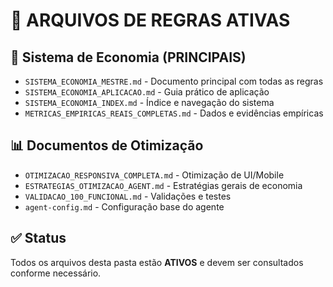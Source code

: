 # 📁 ARQUIVOS DE REGRAS ATIVAS

## 🎯 Sistema de Economia (PRINCIPAIS)
- `SISTEMA_ECONOMIA_MESTRE.md` - Documento principal com todas as regras
- `SISTEMA_ECONOMIA_APLICACAO.md` - Guia prático de aplicação  
- `SISTEMA_ECONOMIA_INDEX.md` - Índice e navegação do sistema
- `METRICAS_EMPIRICAS_REAIS_COMPLETAS.md` - Dados e evidências empíricas

## 📊 Documentos de Otimização
- `OTIMIZACAO_RESPONSIVA_COMPLETA.md` - Otimização de UI/Mobile
- `ESTRATEGIAS_OTIMIZACAO_AGENT.md` - Estratégias gerais de economia
- `VALIDACAO_100_FUNCIONAL.md` - Validações e testes
- `agent-config.md` - Configuração base do agente

## ✅ Status
Todos os arquivos desta pasta estão **ATIVOS** e devem ser consultados conforme necessário.